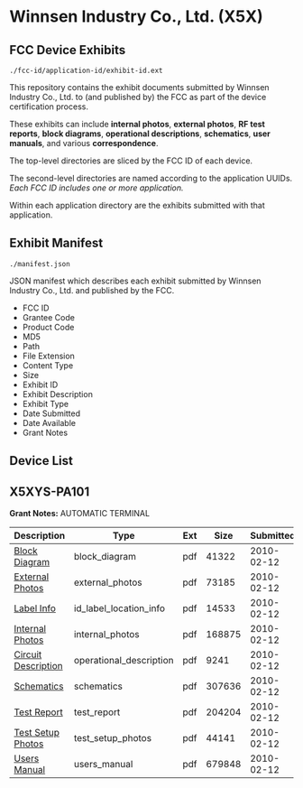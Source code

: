 # Winnsen Industry Co., Ltd. (X5X)
## FCC Device Exhibits

```
./fcc-id/application-id/exhibit-id.ext
```

This repository contains the exhibit documents submitted by Winnsen Industry Co., Ltd. to (and published by) the FCC as part of the device certification process.

These exhibits can include **internal photos**, **external photos**, **RF test reports**, **block diagrams**, **operational descriptions**, **schematics**, **user manuals**, and various **correspondence**.

The top-level directories are sliced by the FCC ID of each device.

The second-level directories are named according to the application UUIDs. *Each FCC ID includes one or more application.*

Within each application directory are the exhibits submitted with that application. 

## Exhibit Manifest

```
./manifest.json
```

JSON manifest which describes each exhibit submitted by Winnsen Industry Co., Ltd. and published by the FCC.

- FCC ID
- Grantee Code
- Product Code
- MD5
- Path
- File Extension
- Content Type
- Size
- Exhibit ID
- Exhibit Description
- Exhibit Type
- Date Submitted
- Date Available
- Grant Notes

## Device List
## X5XYS-PA101
**Grant Notes:** AUTOMATIC TERMINAL

| Description | Type | Ext | Size | Submitted | Available |
| ----------- | ---- | --- | ---- | --------- | --------- |
| [Block Diagram](X5XYS-PA101/6c0d48795e66366230e32e218e3f10ac/1241279.pdf) | block_diagram | pdf | 41322 | 2010-02-12 | 2010-02-12 |
| [External Photos](X5XYS-PA101/6c0d48795e66366230e32e218e3f10ac/1241281.pdf) | external_photos | pdf | 73185 | 2010-02-12 | 2010-02-12 |
| [Label Info](X5XYS-PA101/6c0d48795e66366230e32e218e3f10ac/1241283.pdf) | id_label_location_info | pdf | 14533 | 2010-02-12 | 2010-02-12 |
| [Internal Photos](X5XYS-PA101/6c0d48795e66366230e32e218e3f10ac/1241284.pdf) | internal_photos | pdf | 168875 | 2010-02-12 | 2010-02-12 |
| [Circuit Description](X5XYS-PA101/6c0d48795e66366230e32e218e3f10ac/1241280.pdf) | operational_description | pdf | 9241 | 2010-02-12 | 2010-02-12 |
| [Schematics](X5XYS-PA101/6c0d48795e66366230e32e218e3f10ac/1241286.pdf) | schematics | pdf | 307636 | 2010-02-12 | 2010-02-12 |
| [Test Report](X5XYS-PA101/6c0d48795e66366230e32e218e3f10ac/1241282.pdf) | test_report | pdf | 204204 | 2010-02-12 | 2010-02-12 |
| [Test Setup Photos](X5XYS-PA101/6c0d48795e66366230e32e218e3f10ac/1241287.pdf) | test_setup_photos | pdf | 44141 | 2010-02-12 | 2010-02-12 |
| [Users Manual](X5XYS-PA101/6c0d48795e66366230e32e218e3f10ac/1241285.pdf) | users_manual | pdf | 679848 | 2010-02-12 | 2010-02-12 |
